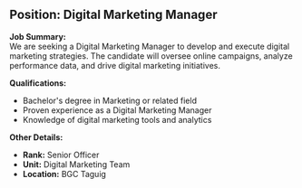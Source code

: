 ## **Position: Digital Marketing Manager**

**Job Summary:**  
We are seeking a Digital Marketing Manager to develop and execute digital marketing strategies. The candidate will oversee online campaigns, analyze performance data, and drive digital marketing initiatives.

**Qualifications:**  
- Bachelor's degree in Marketing or related field
- Proven experience as a Digital Marketing Manager
- Knowledge of digital marketing tools and analytics

**Other Details:**
- **Rank:** Senior Officer
- **Unit:** Digital Marketing Team
- **Location:** BGC Taguig